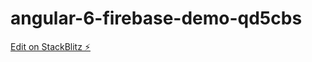 # angular-6-firebase-demo-qd5cbs

[Edit on StackBlitz ⚡️](https://stackblitz.com/edit/angular-6-firebase-demo-qd5cbs)
